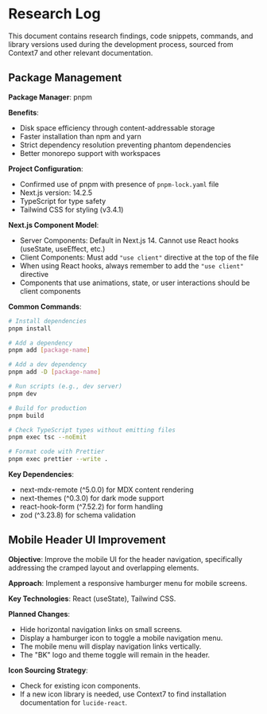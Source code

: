 # Research Log

This document contains research findings, code snippets, commands, and library
versions used during the development process, sourced from Context7 and other
relevant documentation.

## Package Management

**Package Manager**: pnpm

**Benefits**:
- Disk space efficiency through content-addressable storage
- Faster installation than npm and yarn
- Strict dependency resolution preventing phantom dependencies
- Better monorepo support with workspaces

**Project Configuration**:
- Confirmed use of pnpm with presence of `pnpm-lock.yaml` file
- Next.js version: 14.2.5
- TypeScript for type safety
- Tailwind CSS for styling (v3.4.1)

**Next.js Component Model**:
- Server Components: Default in Next.js 14. Cannot use React hooks (useState, useEffect, etc.)
- Client Components: Must add `"use client"` directive at the top of the file
- When using React hooks, always remember to add the `"use client"` directive
- Components that use animations, state, or user interactions should be client components

**Common Commands**:
```bash
# Install dependencies
pnpm install

# Add a dependency
pnpm add [package-name]

# Add a dev dependency
pnpm add -D [package-name]

# Run scripts (e.g., dev server)
pnpm dev

# Build for production
pnpm build

# Check TypeScript types without emitting files
pnpm exec tsc --noEmit

# Format code with Prettier
pnpm exec prettier --write .
```

**Key Dependencies**:
- next-mdx-remote (^5.0.0) for MDX content rendering
- next-themes (^0.3.0) for dark mode support
- react-hook-form (^7.52.2) for form handling
- zod (^3.23.8) for schema validation

## Mobile Header UI Improvement

**Objective**: Improve the mobile UI for the header navigation, specifically
addressing the cramped layout and overlapping elements.

**Approach**: Implement a responsive hamburger menu for mobile screens.

**Key Technologies**: React (useState), Tailwind CSS.

**Planned Changes**:

- Hide horizontal navigation links on small screens.
- Display a hamburger icon to toggle a mobile navigation menu.
- The mobile menu will display navigation links vertically.
- The "BK" logo and theme toggle will remain in the header.

**Icon Sourcing Strategy**:

- Check for existing icon components.
- If a new icon library is needed, use Context7 to find installation
  documentation for `lucide-react`.
